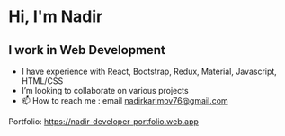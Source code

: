 # Hi, I'm Nadir
## I work in Web Development
- I have experience with React, Bootstrap, Redux, Material, Javascript, HTML/CSS
- I’m looking to collaborate on various projects
- 📫 How to reach me : email nadirkarimov76@gmail.com

Portfolio: https://nadir-developer-portfolio.web.app
